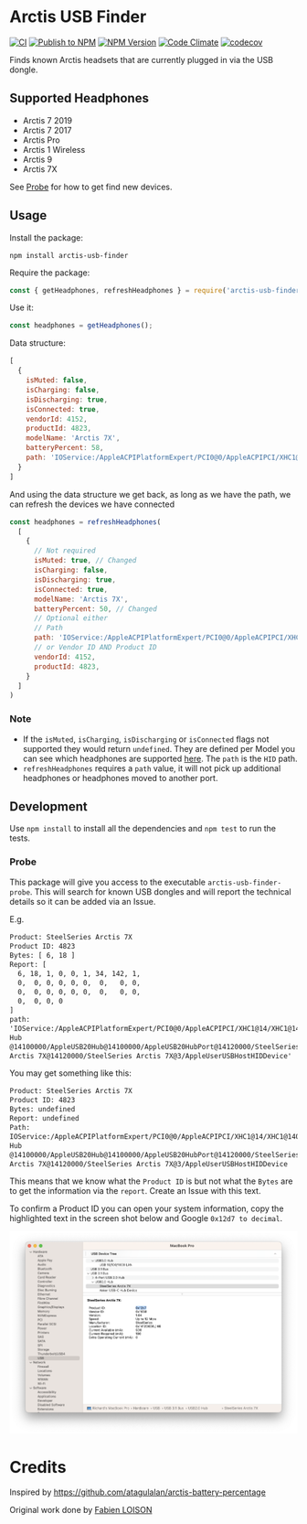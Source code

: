 # Arctis USB Finder

[![CI](https://github.com/richrace/arctis-usb-finder/actions/workflows/ci.yml/badge.svg?branch=main)](https://github.com/richrace/arctis-usb-finder/actions/workflows/ci.yml)
[![Publish to NPM](https://github.com/richrace/arctis-usb-finder/actions/workflows/npm-publish.yml/badge.svg)](https://github.com/richrace/arctis-usb-finder/actions/workflows/npm-publish.yml)
[![NPM Version](https://badge.fury.io/js/arctis-usb-finder.svg?style=flat)](https://npmjs.org/package/arctis-usb-finder)
[![Code Climate](https://codeclimate.com/github/richrace/arctis-usb-finder/badges/gpa.svg)](https://codeclimate.com/github/richrace/arctis-usb-finder)
[![codecov](https://codecov.io/gh/richrace/arctis-usb-finder/branch/main/graph/badge.svg?token=T3QMYY47AT)](https://codecov.io/gh/richrace/arctis-usb-finder)

Finds known Arctis headsets that are currently plugged in via the USB dongle.

## Supported Headphones

* Arctis 7 2019
* Arctis 7 2017
* Arctis Pro
* Arctis 1 Wireless
* Arctis 9
* Arctis 7X

See [Probe](#probe) for how to get find new devices.

## Usage

Install the package:
```
npm install arctis-usb-finder
```

Require the package:
```js
const { getHeadphones, refreshHeadphones } = require('arctis-usb-finder');
```

Use it:
```js
const headphones = getHeadphones();
```

Data structure:
```js
[
  {
    isMuted: false,
    isCharging: false,
    isDischarging: true,
    isConnected: true,
    vendorId: 4152,
    productId: 4823,
    modelName: 'Arctis 7X',
    batteryPercent: 58,
    path: 'IOService:/AppleACPIPlatformExpert/PCI0@0/AppleACPIPCI/XHC1@14/XHC1@14000000/HS06@14100000/USB2.0 Hub             @14100000/AppleUSB20Hub@14100000/AppleUSB20HubPort@14120000/SteelSeries Arctis 7X@14120000/SteelSeries Arctis 7X@3/AppleUserUSBHostHIDDevice'
  }
]
```

And using the data structure we get back, as long as we have the path, we can refresh the devices we have connected

```js
const headphones = refreshHeadphones(
  [
    {
      // Not required
      isMuted: true, // Changed
      isCharging: false,
      isDischarging: true,
      isConnected: true,
      modelName: 'Arctis 7X',
      batteryPercent: 50, // Changed
      // Optional either
      // Path
      path: 'IOService:/AppleACPIPlatformExpert/PCI0@0/AppleACPIPCI/XHC1@14/XHC1@14000000/HS06@14100000/USB2.0 Hub             @14100000/AppleUSB20Hub@14100000/AppleUSB20HubPort@14120000/SteelSeries Arctis 7X@14120000/SteelSeries Arctis 7X@3/AppleUserUSBHostHIDDevice',
      // or Vendor ID AND Product ID
      vendorId: 4152,
      productId: 4823,
    }
  ]
)
```

### Note

* If the `isMuted`, `isCharging`, `isDischarging` or `isConnected` flags not supported they would return `undefined`. They are defined per Model you can see which headphones are supported [here](src/headphone_list.ts). The `path` is the `HID` path.
* `refreshHeadphones` requires a `path` value, it will not pick up additional headphones or headphones moved to another port.

## Development

Use `npm install` to install all the dependencies and `npm test` to run the tests.

### Probe

This package will give you access to the executable `arctis-usb-finder-probe`. This will search for known USB dongles and will report the technical details so it can be added via an Issue.

E.g.

```
Product: SteelSeries Arctis 7X
Product ID: 4823
Bytes: [ 6, 18 ]
Report: [
  6, 18, 1, 0, 0, 1, 34, 142, 1,
  0,  0, 0, 0, 0, 0,  0,   0, 0,
  0,  0, 0, 0, 0, 0,  0,   0, 0,
  0,  0, 0, 0
]
path: 'IOService:/AppleACPIPlatformExpert/PCI0@0/AppleACPIPCI/XHC1@14/XHC1@14000000/HS06@14100000/USB2.0 Hub             @14100000/AppleUSB20Hub@14100000/AppleUSB20HubPort@14120000/SteelSeries Arctis 7X@14120000/SteelSeries Arctis 7X@3/AppleUserUSBHostHIDDevice'
```

You may get something like this:

```
Product: SteelSeries Arctis 7X
Product ID: 4823
Bytes: undefined
Report: undefined
Path: IOService:/AppleACPIPlatformExpert/PCI0@0/AppleACPIPCI/XHC1@14/XHC1@14000000/HS06@14100000/USB2.0 Hub             @14100000/AppleUSB20Hub@14100000/AppleUSB20HubPort@14120000/SteelSeries Arctis 7X@14120000/SteelSeries Arctis 7X@3/AppleUserUSBHostHIDDevice
```

This means that we know what the `Product ID` is but not what the `Bytes` are to get the information via the `report`. Create an Issue with this text.

To confirm a Product ID you can open your system information, copy the highlighted text in the screen shot below and Google `0x12d7 to decimal`.

![macOS of System Information showing the Product ID](docs/lookup_product_id.png)

# Credits

Inspired by https://github.com/atagulalan/arctis-battery-percentage

Original work done by [Fabien LOISON](https://blog.flozz.fr/2020/05/25/reverse-engineering-recuperer-le-niveau-de-batterie-du-casque-sans-fil-steelseries-arctis-7/)
